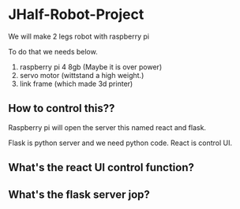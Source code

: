 # JHalf-Robot-Project
We will make 2 legs robot with raspberry pi

To do that we needs below.

1. raspberry pi 4 8gb (Maybe it is over power)
2. servo motor (wittstand a high weight.)
3. link frame (which made 3d printer)

## How to control this??
Raspberry pi will open the server this named react and flask.

Flask is python server and we need python code.
React is control UI.

## What's the react UI control function?

## What's the flask server jop?
